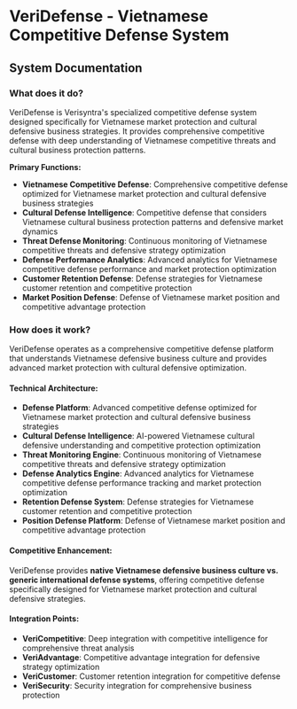 # VeriDefense - Vietnamese Competitive Defense System
## System Documentation

### **What does it do?**

VeriDefense is Verisyntra's specialized competitive defense system designed specifically for Vietnamese market protection and cultural defensive business strategies. It provides comprehensive competitive defense with deep understanding of Vietnamese competitive threats and cultural business protection patterns.

**Primary Functions:**
- **Vietnamese Competitive Defense**: Comprehensive competitive defense optimized for Vietnamese market protection and cultural defensive business strategies
- **Cultural Defense Intelligence**: Competitive defense that considers Vietnamese cultural business protection patterns and defensive market dynamics
- **Threat Defense Monitoring**: Continuous monitoring of Vietnamese competitive threats and defensive strategy optimization
- **Defense Performance Analytics**: Advanced analytics for Vietnamese competitive defense performance and market protection optimization
- **Customer Retention Defense**: Defense strategies for Vietnamese customer retention and competitive protection
- **Market Position Defense**: Defense of Vietnamese market position and competitive advantage protection

### **How does it work?**

VeriDefense operates as a comprehensive competitive defense platform that understands Vietnamese defensive business culture and provides advanced market protection with cultural defensive optimization.

#### **Technical Architecture:**
- **Defense Platform**: Advanced competitive defense optimized for Vietnamese market protection and cultural defensive business strategies
- **Cultural Defense Intelligence**: AI-powered Vietnamese cultural defensive understanding and competitive protection optimization
- **Threat Monitoring Engine**: Continuous monitoring of Vietnamese competitive threats and defensive strategy optimization
- **Defense Analytics Engine**: Advanced analytics for Vietnamese competitive defense performance tracking and market protection optimization
- **Retention Defense System**: Defense strategies for Vietnamese customer retention and competitive protection
- **Position Defense Platform**: Defense of Vietnamese market position and competitive advantage protection

#### **Competitive Enhancement:**
VeriDefense provides **native Vietnamese defensive business culture vs. generic international defense systems**, offering competitive defense specifically designed for Vietnamese market protection and cultural defensive strategies.

#### **Integration Points:**
- **VeriCompetitive**: Deep integration with competitive intelligence for comprehensive threat analysis
- **VeriAdvantage**: Competitive advantage integration for defensive strategy optimization
- **VeriCustomer**: Customer retention integration for competitive defense
- **VeriSecurity**: Security integration for comprehensive business protection